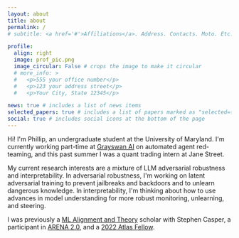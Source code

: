 ```yaml
---
layout: about
title: about
permalink: /
# subtitle: <a href='#'>Affiliations</a>. Address. Contacts. Moto. Etc.

profile:
  align: right
  image: prof_pic.png
  image_circular: False # crops the image to make it circular
  # more_info: >
  #   <p>555 your office number</p>
  #   <p>123 your address street</p>
  #   <p>Your City, State 12345</p>

news: true # includes a list of news items
selected_papers: true # includes a list of papers marked as "selected={true}"
social: true # includes social icons at the bottom of the page
---
```


Hi! I'm Phillip, an undergraduate student at the University of Maryland. I'm currently working part-time at [Grayswan AI](https://www.grayswan.ai/about) on automated agent red-teaming, and this past summer I was a quant trading intern at Jane Street.

My current research interests are a mixture of LLM adversarial robustness and interpretability. In adversarial robustness, I'm working on latent adversarial training to prevent jailbreaks and backdoors and to unlearn dangerous knowledge. In interpretability, I'm thinking about how to use advances in model understanding for more robust monitoring, unlearning, and steering. 

I was previously a [ML Alignment and Theory](https://www.matsprogram.org/) scholar with Stephen Casper, a participant in [ARENA 2.0](https://www.arena.education/), and a [2022 Atlas Fellow](https://www.atlasfellowship.org/).

<!-- Write your biography here. Tell the world about yourself. Link to your favorite [subreddit](http://reddit.com). You can put a picture in, too. The code is already in, just name your picture `prof_pic.jpg` and put it in the `img/` folder.

Put your address / P.O. box / other info right below your picture. You can also disable any of these elements by editing `profile` property of the YAML header of your `_pages/about.md`. Edit `_bibliography/papers.bib` and Jekyll will render your [publications page](/al-folio/publications/) automatically.

Link to your social media connections, too. This theme is set up to use [Font Awesome icons](https://fontawesome.com/) and [Academicons](https://jpswalsh.github.io/academicons/), like the ones below. Add your Facebook, Twitter, LinkedIn, Google Scholar, or just disable all of them. -->
